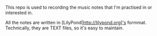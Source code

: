 This repo is used to recording the music notes that I'm practised in or interested in.

All the notes are written in [LilyPond|http://lilypond.org]'s formmat. Technically, they are TEXT files, so it's easy to maintain.

